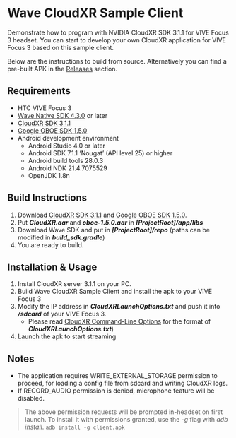 
# Wave CloudXR Sample Client

Demonstrate how to program with NVIDIA CloudXR SDK 3.1.1 for VIVE Focus 3 headset. You can start to develop your own CloudXR application for VIVE Focus 3 based on this sample client. 

Below are the instructions to build from source. Alternatively you can find a pre-built APK in the [Releases](https://github.com/ViveSoftware/Wave-CloudXR-Sample/releases) section.

## Requirements
- HTC VIVE Focus 3
- [Wave Native SDK 4.3.0](https://developer.vive.com/resources/vive-wave/download/latest/) or later
- [CloudXR SDK 3.1.1](https://developer.nvidia.com/nvidia-cloudxr-sdk)
- [Google OBOE SDK 1.5.0](https://github.com/google/oboe/releases/tag/1.5.0)
- Android development environment
  - Android Studio 4.0 or later
  - Android SDK 7.1.1 ‘Nougat’ (API level 25) or higher
  - Android build tools 28.0.3
  - Android NDK 21.4.7075529
  - OpenJDK 1.8n
  
## Build Instructions
1. Download [CloudXR SDK 3.1.1](https://developer.nvidia.com/nvidia-cloudxr-sdk) and [Google OBOE SDK 1.5.0](https://github.com/google/oboe/releases/tag/1.5.0).
2. Put ***CloudXR.aar*** and ***oboe-1.5.0.aar*** in ***[ProjectRoot]/app/libs***
3. Download Wave SDK and put in ***[ProjectRoot]/repo*** (paths can be modified in ***build_sdk.gradle***)
4. You are ready to build.

## Installation & Usage
1. Install CloudXR server 3.1.1 on your PC.
2. Build Wave CloudXR Sample Client and install the apk to your VIVE Focus 3
3. Modify the IP address in ***CloudXRLaunchOptions.txt*** and push it into ***/sdcard*** of your VIVE Focus 3. 
   - Please read [CloudXR Command-Line Options](https://docs.nvidia.com/cloudxr-sdk/usr_guide/cmd_line_options.html#command-line-options) for the format of ***CloudXRLaunchOptions.txt***)
5. Launch the apk to start streaming

## Notes
* The application requires WRITE_EXTERNAL_STORAGE permission to proceed, for loading a config file from sdcard and writing CloudXR logs. 
* If RECORD_AUDIO permission is denied, microphone feature will be disabled.
>The above permission requests will be prompted in-headset on first launch. To install it with permissions granted, use the *-g* flag with *adb install*.
> `adb install -g client.apk`

